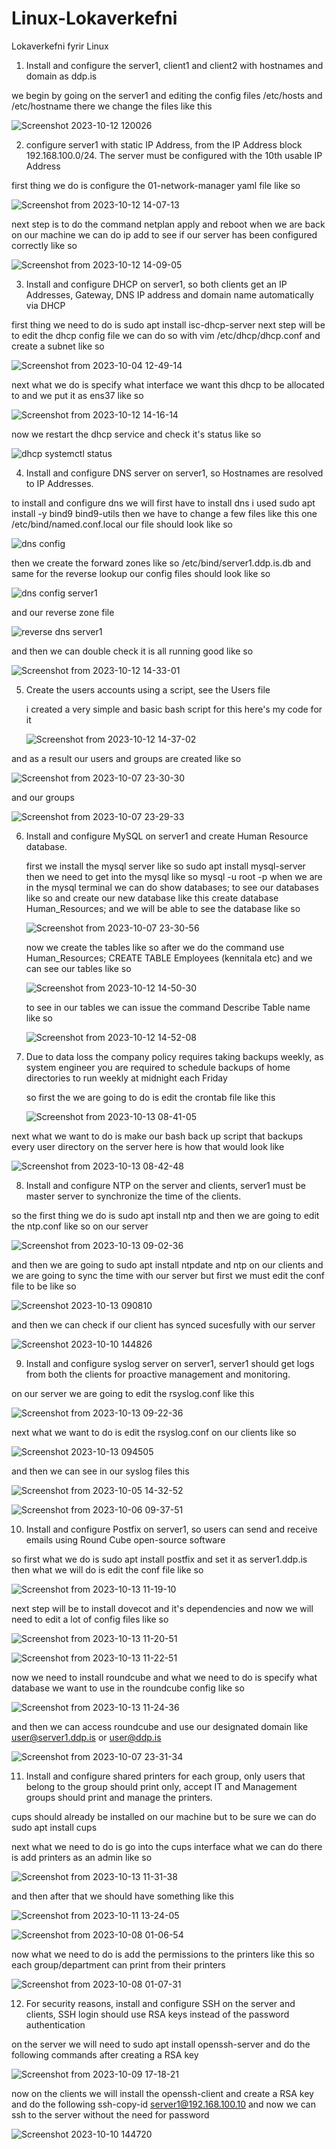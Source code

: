 # Linux-Lokaverkefni
Lokaverkefni fyrir Linux

1. Install and configure the server1, client1 and client2 with hostnames and domain as ddp.is

we begin by going on the server1 and editing the config files  /etc/hosts and /etc/hostname  there we change the files like this

![Screenshot 2023-10-12 120026](https://github.com/Domald-d/Linux-Lokaverkefni/assets/78101890/662a2d6c-4c1d-42d2-b26c-e0c2506b862e)


2. configure server1 with static IP Address, from the IP Address block 192.168.100.0/24. The 
server must be configured with the 10th usable IP Address

first thing we do is configure the 01-network-manager yaml file like so

![Screenshot from 2023-10-12 14-07-13](https://github.com/Domald-d/Linux-Lokaverkefni/assets/78101890/a8705deb-2e16-4bbf-b6ce-4b5673761c4b)

next step is to do the command netplan apply and reboot when we are back on our machine we can do  ip add to see if our server has been configured correctly like so

![Screenshot from 2023-10-12 14-09-05](https://github.com/Domald-d/Linux-Lokaverkefni/assets/78101890/869fa22e-2195-403b-a705-bdb73d452e3c)

3. Install and configure DHCP on server1, so both clients get an IP Addresses, Gateway, DNS 
IP address and domain name automatically via DHCP

first thing we need to do is sudo apt install isc-dhcp-server next step will be to edit the dhcp config file
we can do so with vim /etc/dhcp/dhcp.conf and create a subnet like so

![Screenshot from 2023-10-04 12-49-14](https://github.com/Domald-d/Linux-Lokaverkefni/assets/78101890/14986954-8557-40ae-b794-fbad4742a8e2)

next what we do is specify what interface we want this dhcp to be allocated to and we put it as ens37 like so

![Screenshot from 2023-10-12 14-16-14](https://github.com/Domald-d/Linux-Lokaverkefni/assets/78101890/349bf214-4d5e-4e8f-b550-02932df8d0bc)

now we restart the dhcp service and check it's status like so

![dhcp systemctl status](https://github.com/Domald-d/Linux-Lokaverkefni/assets/78101890/03b4f234-4e38-41e1-8199-f934da840caf)

4. Install and configure DNS server on server1, so Hostnames are resolved to IP Addresses.

  to install and configure dns we will first have to install dns i used sudo apt install -y bind9 bind9-utils
  then we have to change a few files like this one /etc/bind/named.conf.local
  our file should look like so

  ![dns config](https://github.com/Domald-d/Linux-Lokaverkefni/assets/78101890/2121cf58-6746-4893-9196-43f7023e5488)

  then we create the forward zones like so  /etc/bind/server1.ddp.is.db and same for the reverse lookup our config files should look like so

  ![dns config server1](https://github.com/Domald-d/Linux-Lokaverkefni/assets/78101890/6c4b9738-0c2f-4ab6-948f-ba6fdadd5636)

  and our reverse zone file

  ![reverse dns server1](https://github.com/Domald-d/Linux-Lokaverkefni/assets/78101890/19470889-dd66-42e3-b436-51231f252f13)

  and then we can double check it is all running good like so

  ![Screenshot from 2023-10-12 14-33-01](https://github.com/Domald-d/Linux-Lokaverkefni/assets/78101890/b931e827-b905-4fb6-8375-cb23091a9899)

5. Create the users accounts using a script, see the Users file

   i created a very simple and basic bash script for this here's my code for it

    ![Screenshot from 2023-10-12 14-37-02](https://github.com/Domald-d/Linux-Lokaverkefni/assets/78101890/d3004c8b-c76c-4ecd-ba66-84a48fc68b96)

  and as a result our users and groups are created like so

  ![Screenshot from 2023-10-07 23-30-30](https://github.com/Domald-d/Linux-Lokaverkefni/assets/78101890/65ccc1bc-fe7e-4f1e-baf5-d6d34577baad)

  and our groups

  ![Screenshot from 2023-10-07 23-29-33](https://github.com/Domald-d/Linux-Lokaverkefni/assets/78101890/3ff113c7-70f2-4084-afbe-5dc3e30eb9a6)

  6. Install and configure MySQL on server1 and create Human Resource database.

     first we install the mysql server like so sudo apt install mysql-server
     then we need to get into the mysql like so mysql -u root -p
     when we are in the mysql terminal we can do show databases; to see our databases like so and create our new database
     like this create database Human_Resources; and we will be able to see the database like so

     ![Screenshot from 2023-10-07 23-30-56](https://github.com/Domald-d/Linux-Lokaverkefni/assets/78101890/48f070cf-de56-4e13-990a-322a2aa0706a)

     now we create the tables like so  after we do the command use Human_Resources;
     CREATE TABLE Employees (kennitala etc) and we can see our tables like so

     ![Screenshot from 2023-10-12 14-50-30](https://github.com/Domald-d/Linux-Lokaverkefni/assets/78101890/f5336cce-3ef8-4077-bf6e-15d5d8b948ba)

     to see in our tables we can issue the command Describe Table name like so
     
     ![Screenshot from 2023-10-12 14-52-08](https://github.com/Domald-d/Linux-Lokaverkefni/assets/78101890/17d92de9-2d64-4a7a-9257-b115a0655841)


7. Due to data loss the company policy requires taking backups weekly, as system engineer 
you are required to schedule backups of home directories to run weekly at midnight each 
Friday

     so first the we are going to do is edit the crontab file like this
   
   ![Screenshot from 2023-10-13 08-41-05](https://github.com/Domald-d/Linux-Lokaverkefni/assets/78101890/7826d36b-9380-49f6-a6d1-29ccc9d3ea7d)

next what we want to do is make our bash back up script that backups every user directory on the server here is how that would look like

![Screenshot from 2023-10-13 08-42-48](https://github.com/Domald-d/Linux-Lokaverkefni/assets/78101890/df1e1d54-d857-41f6-b1d5-3ce966f341a1)

8. Install and configure NTP on the server and clients, server1 must be master server to 
synchronize the time of the clients.

  so the first thing we do is sudo apt install ntp and then we are going to edit the ntp.conf like so on our server

  ![Screenshot from 2023-10-13 09-02-36](https://github.com/Domald-d/Linux-Lokaverkefni/assets/78101890/e2092433-e1a3-466d-9853-1df59e463513)

  and then we are going to sudo apt install ntpdate and ntp on our clients and we are going to sync the time with our server but first we must edit the conf file to be like so

  ![Screenshot 2023-10-13 090810](https://github.com/Domald-d/Linux-Lokaverkefni/assets/78101890/72902104-e972-47de-897f-25125b941316)

  and then we can check if our client has synced sucesfully with our server

  ![Screenshot 2023-10-10 144826](https://github.com/Domald-d/Linux-Lokaverkefni/assets/78101890/add824f8-3034-452d-97fb-d48da73a84a6)

9. Install and configure syslog server on server1, server1 should get logs from both the clients 
for proactive management and monitoring.

  on our server we are going to edit the rsyslog.conf like this

  ![Screenshot from 2023-10-13 09-22-36](https://github.com/Domald-d/Linux-Lokaverkefni/assets/78101890/7e0c87d6-3e2f-42c9-a76a-32cf1bb6d332)

  next what we want to do is edit the rsyslog.conf on our clients like so

  ![Screenshot 2023-10-13 094505](https://github.com/Domald-d/Linux-Lokaverkefni/assets/78101890/b2206038-f8c9-4d05-8e28-16938081588d)
  
  and then we can see in our syslog files this

  ![Screenshot from 2023-10-05 14-32-52](https://github.com/Domald-d/Linux-Lokaverkefni/assets/78101890/43d576ee-ab84-49bd-8a23-301210e0cf54)

  ![Screenshot from 2023-10-06 09-37-51](https://github.com/Domald-d/Linux-Lokaverkefni/assets/78101890/2b2626e6-ee1b-435d-9494-fa73c725a6a2)

10. Install and configure Postfix on server1, so users can send and receive emails using Round 
Cube open-source software

so first what we do is sudo apt install postfix and set it as server1.ddp.is then what we will do is edit the conf file like so

![Screenshot from 2023-10-13 11-19-10](https://github.com/Domald-d/Linux-Lokaverkefni/assets/78101890/78e40067-9c97-4b57-80f0-95e876edc912)

  next step will be to install dovecot and it's dependencies and now we will need to edit a lot of config files like so

  ![Screenshot from 2023-10-13 11-20-51](https://github.com/Domald-d/Linux-Lokaverkefni/assets/78101890/05f74f0b-e0e1-4a7a-8ce1-c17b7ce4058c)
  
  ![Screenshot from 2023-10-13 11-22-51](https://github.com/Domald-d/Linux-Lokaverkefni/assets/78101890/95eec9b5-cfa8-4bf6-bce1-5e9fd92bb454)

  now we need to install roundcube and what we need to do is specify what database we want to use in the roundcube config like so

  ![Screenshot from 2023-10-13 11-24-36](https://github.com/Domald-d/Linux-Lokaverkefni/assets/78101890/6c866597-27af-40a3-bbc7-c7f28b285b0f)

  and then we can access roundcube and use our designated domain like user@server1.ddp.is or user@ddp.is

  ![Screenshot from 2023-10-07 23-31-34](https://github.com/Domald-d/Linux-Lokaverkefni/assets/78101890/bf661057-2fdc-4428-a59f-ee045aef449d)

11. Install and configure shared printers for each group, only users that belong to the group 
should print only, accept IT and Management groups should print and manage the printers.

 cups should already be installed on our machine but to be sure we can do sudo apt install cups

  next what we need to do is go into the cups interface what we can do there is add printers as an admin like so

  ![Screenshot from 2023-10-13 11-31-38](https://github.com/Domald-d/Linux-Lokaverkefni/assets/78101890/43775ae7-8c84-478f-855f-e7a9b5db4f05)

  and then after that we should have something like this

  ![Screenshot from 2023-10-11 13-24-05](https://github.com/Domald-d/Linux-Lokaverkefni/assets/78101890/2a06f0b8-09f5-4a62-9217-30133ad2e0ca)

  ![Screenshot from 2023-10-08 01-06-54](https://github.com/Domald-d/Linux-Lokaverkefni/assets/78101890/bf7630e4-28f6-4cc6-9819-27800676919e)

  now what we need to do is add the permissions to the printers like this so each group/department can print from their printers

  ![Screenshot from 2023-10-08 01-07-31](https://github.com/Domald-d/Linux-Lokaverkefni/assets/78101890/0be9af6b-9976-43b0-af1d-afdddbba33f7)

12. For security reasons, install and configure SSH on the server and clients, SSH login should 
use RSA keys instead of the password authentication

  on the server we will need to sudo apt install openssh-server and do the following commands after creating a RSA key

  ![Screenshot from 2023-10-09 17-18-21](https://github.com/Domald-d/Linux-Lokaverkefni/assets/78101890/a541f08c-6bee-4c90-b8ab-6f76033d920f)

  now on the clients we will install the openssh-client and create a RSA key and do the following
  ssh-copy-id server1@192.168.100.10
  and now we can ssh to the server without the need for password
  
![Screenshot 2023-10-10 144720](https://github.com/Domald-d/Linux-Lokaverkefni/assets/78101890/38515134-3a4f-48fb-8982-cfe4857cb2b5)

    
  






